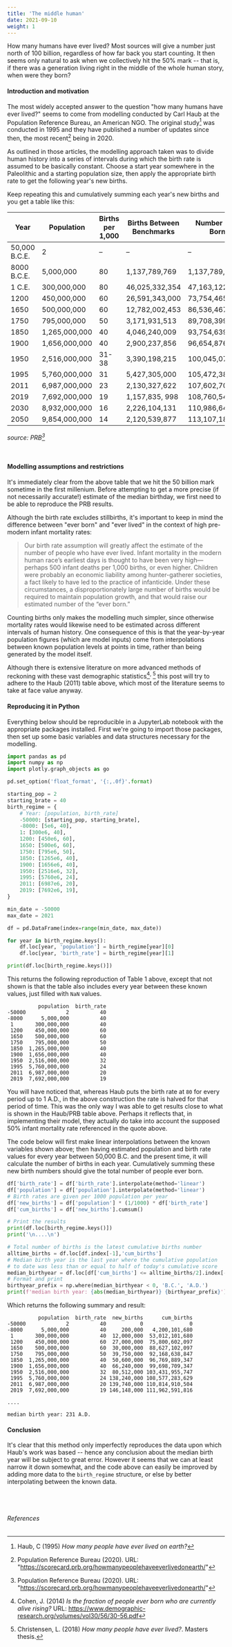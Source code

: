 ```yaml
---
title: 'The middle human'
date: 2021-09-10
weight: 1
---
```


How many humans have ever lived? Most sources will give a number just north of 100 billion, regardless of how far back you start counting. It then seems only natural to ask when we collectively hit the 50% mark -- that is, if there was a generation living right in the middle of the whole human story, when were they born?

<!--more-->

#### Introduction and motivation

The most widely accepted answer to the question "how many humans have ever lived?" seems to come from modelling conducted by Carl Haub at the Population Reference Bureau, an American NGO. The original study[^1] was conducted in 1995 and they have published a number of updates since then, the most recent[^2] being in 2020.

As outlined in those articles, the modelling approach taken was to divide human history into a series of intervals during which the birth rate is assumed to be basically constant. Choose a start year somewhere in the Paleolithic and a starting population size, then apply the appropriate birth rate to get the following year's new births.

Keep repeating this and cumulatively summing each year's new births and you get a table like this:

<!-- <br>

###### Table 1: Cumulative births since 50,000 BCE -->

|Year|Population|Births per 1,000|Births Between Benchmarks|Number Ever Born|
|--- |--- |--- |--- |--- |
|50,000 B.C.E.|2|–|–|–|
|8000 B.C.E.|5,000,000|80|1,137,789,769|1,137,789,769|
|1 C.E.|300,000,000|80|46,025,332,354|47,163,122,125|
|1200|450,000,000|60|26,591,343,000|73,754,465,125|
|1650|500,000,000|60|12,782,002,453|86,536,467,578|
|1750|795,000,000|50|3,171,931,513|89,708,399,091|
|1850|1,265,000,000|40|4,046,240,009|93,754,639,100|
|1900|1,656,000,000|40|2,900,237,856|96,654,876,956|
|1950|2,516,000,000|31-38|3,390,198,215|100,045,075,171|
|1995|5,760,000,000|31|5,427,305,000|105,472,380,171|
|2011|6,987,000,000|23|2,130,327,622|107,602,707,793|
|2019|7,692,000,000|19|1,157,835, 998|108,760,543,791|
|2030|8,932,000,000|16|2,226,104,131|110,986,647,922|
|2050|9,854,000,000|14|2,120,539,877|113,107,187,799|

_source: PRB[^2]_

<br>

#### Modelling assumptions and restrictions

It's immediately clear from the above table that we hit the 50 billion mark sometime in the first millenium. Before attempting to get a more precise (if not necessarily accurate!) estimate of the median birthday, we first need to be able to reproduce the PRB results.

Although the birth rate excludes stillbirths, it's important to keep in mind the difference between "ever born" and "ever lived" in the context of high pre-modern infant mortality rates:

> Our birth rate assumption will greatly affect the estimate of the number of people who have ever lived. Infant mortality in the modern human race’s earliest days is thought to have been very high—perhaps 500 infant deaths per 1,000 births, or even higher. Children were probably an economic liability among hunter-gatherer societies, a fact likely to have led to the practice of infanticide. Under these circumstances, a disproportionately large number of births would be required to maintain population growth, and that would raise our estimated number of the “ever born.”

Counting births only makes the modelling much simpler, since otherwise mortality rates would likewise need to be estimated across different intervals of human history. One consequence of this is that the year-by-year population figures (which are model inputs) come from interpolations between known population levels at points in time, rather than being generated by the model itself.

Although there is extensive literature on more advanced methods of reckoning with these vast demographic statistics[^4]<sup>, </sup>[^5] this post will try to adhere to the Haub (2011) table above, which most of the literature seems to take at face value anyway.

#### Reproducing it in Python

Everything below should be reproducible in a JupyterLab notebook with the appropriate packages installed. First we're going to import those packages, then set up some basic variables and data structures necessary for the modelling.

```python
import pandas as pd
import numpy as np
import plotly.graph_objects as go

pd.set_option('float_format', '{:,.0f}'.format)

starting_pop = 2
starting_brate = 40
birth_regime = {
    # Year: [population, birth_rate]
    -50000: [starting_pop, starting_brate],
    -8000: [5e6, 40],
    1: [300e6, 40],
    1200: [450e6, 60],
    1650: [500e6, 60],
    1750: [795e6, 50],
    1850: [1265e6, 40],
    1900: [1656e6, 40],
    1950: [2516e6, 32],
    1995: [5760e6, 24],
    2011: [6987e6, 20],
    2019: [7692e6, 19],
}

min_date = -50000
max_date = 2021

df = pd.DataFrame(index=range(min_date, max_date))

for year in birth_regime.keys():
    df.loc[year, 'population'] = birth_regime[year][0]
    df.loc[year, 'birth_rate'] = birth_regime[year][1]

print(df.loc[birth_regime.keys()])

```

This returns the following reproduction of Table 1 above, except that not shown is that the table also includes every year between these known values, just filled with `NaN` values.

```
          population  birth_rate
-50000             2          40
-8000      5,000,000          40
 1       300,000,000          40
 1200    450,000,000          60
 1650    500,000,000          60
 1750    795,000,000          50
 1850  1,265,000,000          40
 1900  1,656,000,000          40
 1950  2,516,000,000          32
 1995  5,760,000,000          24
 2011  6,987,000,000          20
 2019  7,692,000,000          19

```

You will have noticed that, whereas Haub puts the birth rate at `80` for every period up to 1 A.D., in the above construction the rate is halved for that period of time. This was the only way I was able to get results close to what is shown in the Haub/PRB table above. Perhaps it reflects that, in implementing their model, they actually do take into account the supposed 50% infant mortality rate referenced in the quote above.

The code below will first make linear interpolations between the known variables shown above; then having estimated population and birth rate values for every year between 50,000 B.C. and the present time, it will calculate the number of births in each year. Cumulatively summing these new birth numbers should give the total number of people ever born.

```python
df['birth_rate'] = df['birth_rate'].interpolate(method='linear')
df['population'] = df['population'].interpolate(method='linear')
# Birth rates are given per 1000 population per year
df['new_births'] = df['population'] * (1/1000) * df['birth_rate']
df['cum_births'] = df['new_births'].cumsum()

# Print the results
print(df.loc[birth_regime.keys()])
print('\n....\n')

# Total number of births is the latest cumulative births number
alltime_births = df.loc[df.index[-1],'cum_births']
# Median birth year is the last year where the cumulative population
# to date was less than or equal to half of today's cumulative score
median_birthyear = df.loc[df['cum_births'] <= alltime_births/2].index[-1]
# Format and print
birthyear_prefix = np.where(median_birthyear < 0, 'B.C.', 'A.D.')
print(f'median birth year: {abs(median_birthyear)} {birthyear_prefix}')
```

Which returns the following summary and result:

```
          population  birth_rate  new_births      cum_births
-50000             2          40           0               0
-8000      5,000,000          40     200,000   4,200,101,680
 1       300,000,000          40  12,000,000  53,012,101,680
 1200    450,000,000          60  27,000,000  75,800,602,097
 1650    500,000,000          60  30,000,000  88,627,102,097
 1750    795,000,000          50  39,750,000  92,168,638,847
 1850  1,265,000,000          40  50,600,000  96,769,889,347
 1900  1,656,000,000          40  66,240,000  99,698,709,347
 1950  2,516,000,000          32  80,512,000 103,431,955,747
 1995  5,760,000,000          24 138,240,000 108,577,283,629
 2011  6,987,000,000          20 139,740,000 110,814,910,504
 2019  7,692,000,000          19 146,148,000 111,962,591,816

....

median birth year: 231 A.D.

```

#### Conclusion

It's clear that this method only imperfectly reproduces the data upon which Haub's work was based -- hence any conclusion about the median birth year will be subject to great error. However it seems that we can at least narrow it down somewhat, and the code above can easily be improved by adding more data to the `birth_regime` structure, or else by better interpolating between the known data.


<br><br>

###### References

[^1]: Haub, C (1995) _How many people have ever lived on earth?_
[^2]: Population Reference Bureau (2020). URL: "https://scorecard.prb.org/howmanypeoplehaveeverlivedonearth/"
[^3]: The PRB esimates use an 'Adam and Eve' assumption by starting with N=2, which isn't as ridiculous as it sounds.
[^4]: Cohen, J. (2014) _Is the fraction of people ever born who are currently alive rising?_ URL: https://www.demographic-research.org/volumes/vol30/56/30-56.pdf
[^5]: Christensen, L. (2018) _How many people have ever lived?_. Masters thesis.